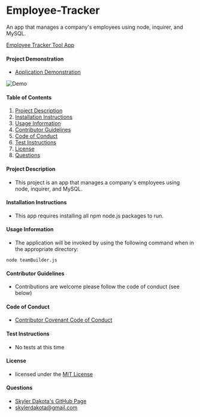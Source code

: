 # Employee-Tracker
An app that manages a company's employees using node, inquirer, and MySQL.

[Employee Tracker Tool App](https://skylerdakota.github.io/Employee-Tracker-Tool/)

#### Project Demonstration

* [Application Demonstration](https://drive.google.com/file/d/1_l8_6NPDfOKkbnZ2uPWfq_kQCsrTSwHI/preview)

![Demo](public/assets/employee-tracker.gif)

#### Table of Contents

1. [Project Description](#project-description)
2. [Installation Instructions](#installation-instructions)
3. [Usage Information](#usage-information)
4. [Contributor Guidelines](#contributor-guidelines)
5. [Code of Conduct](#code-of-conduct)
6. [Test Instructions](#test-instructions)
7. [License](#license)
8. [Questions](#questions)

#### Project Description

* This project is an app that manages a company's employees using node, inquirer, and MySQL.

#### Installation Instructions

* This app requires installing all npm node.js packages to run.

#### Usage Information

* The application will be invoked by using the following command when in the appropriate directory:

```
node teamBuilder.js
```

#### Contributor Guidelines

* Contributions are welcome please follow the code of conduct (see below)

#### Code of Conduct

* [Contributor Covenant Code of Conduct](https://www.contributor-covenant.org/version/2/0/code_of_conduct/code_of_conduct.md)

#### Test Instructions

* No tests at this time

#### License

* licensed under the [MIT License](Develop/LICENSE.txt)

#### Questions

* [Skyler Dakota's GitHub Page](http://github.com/skylerdakota)
* skylerdakota@gmail.com